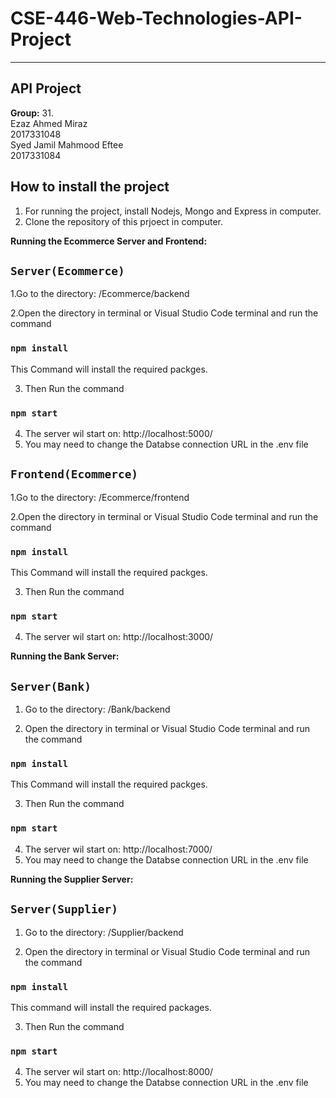 # CSE-446-Web-Technologies-API-Project
**********************
 API Project
 -----------------
 **Group:** 31.
 <br />
 Ezaz Ahmed Miraz<br />
       2017331048<br />
       Syed Jamil Mahmood Eftee<br />
       2017331084<br />
       
How to install the project
---------------------------
1. For running the project, install Nodejs, Mongo and Express in computer.
2. Clone the repository of this prjoect in computer.

**Running the Ecommerce Server and Frontend:**

## `Server(Ecommerce)`

1.Go to the directory: /Ecommerce/backend

2.Open the directory in terminal or Visual Studio Code terminal and run the command

  ### `npm install`
 
This Command will install the required packges.
 
3. Then Run the command 
 
  ### `npm start`
 
4. The server wil start on: http://localhost:5000/
5. You may need to change the Databse connection URL in the .env file

## `Frontend(Ecommerce)`

1.Go to the directory: /Ecommerce/frontend

2.Open the directory in terminal or Visual Studio Code terminal and run the command

  ### `npm install`
 
This Command will install the required packges.
 
3. Then Run the command 
 
  ### `npm start`
 
4. The server wil start on: http://localhost:3000/


**Running the Bank Server:**

## `Server(Bank)`

1. Go to the directory: /Bank/backend

2. Open the directory in terminal or Visual Studio Code terminal and run the command

  ### `npm install`
 
This Command will install the required packges.
 
3. Then Run the command 
 
  ### `npm start`
 
4. The server wil start on: http://localhost:7000/
5. You may need to change the Databse connection URL in the .env file

**Running the Supplier Server:**

## `Server(Supplier)`

1. Go to the directory: /Supplier/backend

2. Open the directory in terminal or Visual Studio Code terminal and run the command

  ### `npm install`
 
This command will install the required packages.
 
3. Then Run the command 
 
  ### `npm start`
 
4. The server wil start on: http://localhost:8000/
5. You may need to change the Databse connection URL in the .env file


